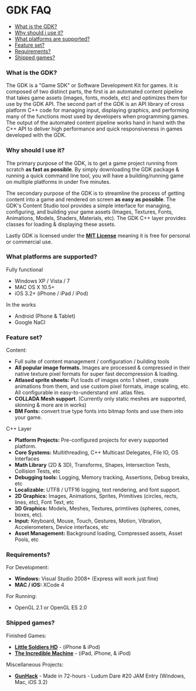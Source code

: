 # GDK FAQ #

  * [What is the GDK?](FAQ#What_is_the_GDK?.md)
  * [Why should i use it?](FAQ#Why_should_I_use_it?.md)
  * [What platforms are supported?](FAQ#What_platforms_are_supported?.md)
  * [Feature set?](FAQ#Feature_set?.md)
  * [Requirements?](FAQ#Requirements?.md)
  * [Shipped games?](FAQ#Shipped_games?.md)

### What is the GDK? ###
The GDK is a "Game SDK" or Software Development Kit for games. It is composed of two distinct parts, the first is an automated content pipeline that takes game assets (images, fonts, models, etc) and optimizes them for use by the GDK API. The second part of the GDK is an API library of cross platform C++ code for managing input, displaying graphics, and performing many of the functions most used by developers when programming games. The output of the automated content pipeline works hand in hand with the C++ API to deliver high performance and quick responsiveness in games developed with the GDK.

### Why should I use it? ###
The primary purpose of the GDK, is to get a game project running from scratch **as fast as possible**.  By simply downloading the GDK package & running a quick command line tool, you will have a building/running game on multiple platforms in under five minutes.

The secondary purpose of the GDK is to streamline the process of getting content into a game and rendered on screen **as easy as possible**.  The GDK's Content Studio tool provides a simple interface for managing, configuring, and building your game assets (Images, Textures, Fonts, Animations, Models, Shaders, Materials, etc).   The GDK C++ layer provides classes for loading & displaying these assets.

Lastly GDK is licensed under the **[MIT License](http://www.opensource.org/licenses/mit-license.php)** meaning it is free for personal or commercial use.

### What platforms are supported? ###
Fully functional
  * Windows XP / Vista / 7
  * MAC OS X 10.5+
  * iOS 3.2+   (iPhone / iPad / iPod)

In the works
  * Android   (Phone & Tablet)
  * Google NaCl

### Feature set? ###
Content:
  * Full suite of content management / configuration / building tools
  * **All popular image formats.**  Images are processed & compressed in their native texture pixel formats for super fast decompression & loading.
  * **Atlased sprite sheets:**  Put loads of images onto 1 sheet , create animations from them, and use custom pixel formats, image scaling, etc.   All configurable in easy-to-understand xml .atlas files.
  * **COLLADA Mesh support**.   (Currently only static meshes are supported, skinning & more are in works)
  * **BM Fonts:**  convert true type fonts into bitmap fonts and use them into your game.

C++ Layer
  * **Platform Projects:**   Pre-configured projects for every supported platform.
  * **Core Systems:**  Multithreading, C++ Multicast Delegates, File IO,  OS Interfaces
  * **Math Library** (2D & 3D), Transforms, Shapes, Intersection Tests, Collision Tests, etc
  * **Debugging tools:**   Logging, Memory tracking, Assertions, Debug breaks, etc
  * **Localizable:**  UTF8 / UTF16 logging, text rendering, and font support.
  * **2D Graphics:**  Images, Animations, Sprites, Primitives (circles, rects, lines, etc), Font Text, etc
  * **3D Graphics:**  Models, Meshes, Textures, primtiives (spheres, cones, boxes, etc).
  * **Input:**   Keyboard, Mouse, Touch, Gestures, Motion, Vibration, Accelerometers, Device interfaces, etc
  * **Asset Management:**  Background loading, Compressed assets, Asset Pools, etc


### Requirements? ###
For Development:
  * **Windows:**   Visual Studio 2008+ (Express will work just fine)
  * **MAC / iOS:**   XCode 4

For Running:
  * OpenGL 2.1 or OpenGL ES 2.0

### Shipped games? ###
Finished Games:

  * **[Little Soldiers HD](http://itunes.apple.com/us/app/little-soldiers-hd/id388360005?mt=8)** - (iPhone & iPod)
  * **[The Incredible Machine](http://itunes.apple.com/us/app/the-incredible-machine/id440297659?mt=8)** - (iPad, iPhone, & iPod)

Miscellaneous Projects:

  * **[GunHack](http://www.youtube.com/watch?v=5sK4S-WxsCQ)** - Made in 72-hours - Ludum Dare #20 JAM Entry   (Windows, Mac, iOS 3.2)
